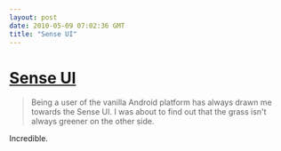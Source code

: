 ```yaml
---
layout: post
date: 2010-05-09 07:02:36 GMT
title: "Sense UI"
---
```

# [Sense UI](http://whalesalad.com/blog/incredible-vs-nexus-one/)

> Being a user of the vanilla Android platform has always drawn me towards the Sense UI. I was about to find out that the grass isn't always greener on the other side. 

Incredible.